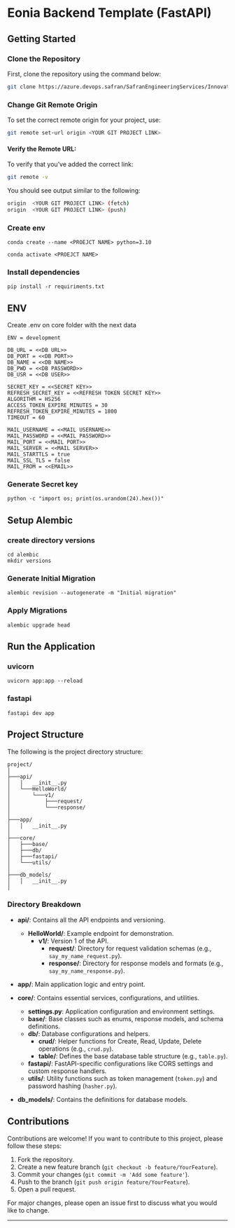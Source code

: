 # Eonia Backend Template (FastAPI)

## Getting Started

### Clone the Repository

First, clone the repository using the command below:

```bash
git clone https://azure.devops.safran/SafranEngineeringServices/Innovation%20Team/_git/BaseBackend <YOUR PROJECT>
```

### Change Git Remote Origin

To set the correct remote origin for your project, use:

```bash
git remote set-url origin <YOUR GIT PROJECT LINK>
```

#### Verify the Remote URL:

To verify that you’ve added the correct link:

```bash
git remote -v
```

You should see output similar to the following:

```bash
origin  <YOUR GIT PROJECT LINK> (fetch)
origin  <YOUR GIT PROJECT LINK> (push)
```

### Create env
```shell
conda create --name <PROEJCT NAME> python=3.10
```

```shell
conda activate <PROEJCT NAME>
```

### Install dependencies
```shell
pip install -r requiriments.txt
```

## ENV
Create .env on core folder with the next data
```shell
ENV = development

DB_URL = <<DB URL>>
DB_PORT = <<DB PORT>>
DB_NAME = <<DB NAME>>
DB_PWD = <<DB PASSWORD>>
DB_USR = <<DB USER>>

SECRET_KEY = <<SECRET KEY>>
REFRESH_SECRET_KEY = <<REFRESH TOKEN SECRET KEY>>
ALGORITHM = HS256
ACCESS_TOKEN_EXPIRE_MINUTES = 30
REFRESH_TOKEN_EXPIRE_MINUTES = 1800
TIMEOUT = 60

MAIL_USERNAME = <<MAIL USERNAME>>
MAIL_PASSWORD = <<MAIL PASSWORD>>
MAIL_PORT = <<MAIL PORT>>
MAIL_SERVER = <<MAIL SERVER>>
MAIL_STARTTLS = true
MAIL_SSL_TLS = false
MAIL_FROM = <<EMAIL>>

```

### Generate Secret key
```shell
python -c "import os; print(os.urandom(24).hex())"
```

## Setup Alembic
### create directory versions
```shell
cd alembic 
mkdir versions
```
### Generate Initial Migration
```shell
alembic revision --autogenerate -m "Initial migration"
```

### Apply Migrations
```shell
alembic upgrade head
```

## Run the Application

### uvicorn
```shell
uvicorn app:app --reload
```

### fastapi
```shell
fastapi dev app
```

## Project Structure

The following is the project directory structure:

```
project/
│
├───api/
│   │   __init__.py
│   └───HelloWorld/
│       └───v1/
│           ├───request/
│           └───response/
│
├───app/
│   │   __init__.py
│
├───core/
│   ├───base/
│   ├───db/
│   ├───fastapi/
│   └───utils/
│
├───db_models/
│   │   __init__.py
│
```

### Directory Breakdown

- **api/**: Contains all the API endpoints and versioning.
  - **HelloWorld/**: Example endpoint for demonstration.
    - **v1/**: Version 1 of the API.
      - **request/**: Directory for request validation schemas (e.g., `say_my_name_request.py`).
      - **response/**: Directory for response models and formats (e.g., `say_my_name_response.py`).

- **app/**: Main application logic and entry point.

- **core/**: Contains essential services, configurations, and utilities.
  - **settings.py**: Application configuration and environment settings.
  - **base/**: Base classes such as enums, response models, and schema definitions.
  - **db/**: Database configurations and helpers.
    - **crud/**: Helper functions for Create, Read, Update, Delete operations (e.g., `crud.py`).
    - **table/**: Defines the base database table structure (e.g., `table.py`).
  - **fastapi/**: FastAPI-specific configurations like CORS settings and custom response handlers.
  - **utils/**: Utility functions such as token management (`token.py`) and password hashing (`hasher.py`).

- **db_models/**: Contains the definitions for database models.

## Contributions

Contributions are welcome! If you want to contribute to this project, please follow these steps:

1. Fork the repository.
2. Create a new feature branch (`git checkout -b feature/YourFeature`).
3. Commit your changes (`git commit -m 'Add some feature'`).
4. Push to the branch (`git push origin feature/YourFeature`).
5. Open a pull request.

For major changes, please open an issue first to discuss what you would like to change.

---